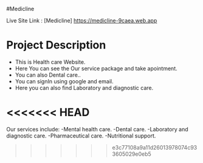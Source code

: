 #Medicline

Live Site Link : [Medicline] https://medicline-9caea.web.app

# Project Description

- This is Health care Website.
- Here You can see the Our service package and take apointment.
- You can also Dental care..
- You can signIn using google and email.
- Here you can also find Laboratory and diagnostic care.

# <<<<<<< HEAD

Our services include:
-Mental health care.
-Dental care.
-Laboratory and diagnostic care.
-Pharmaceutical care.
-Nutritional support.

> > > > > > > e3c77108a9a11d26013978074c933605029e0eb5
